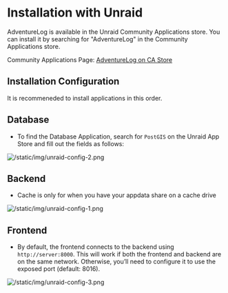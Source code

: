 # Installation with Unraid

AdventureLog is available in the Unraid Community Applications store. You can install it by searching for "AdventureLog" in the Community Applications store.

Community Applications Page: [AdventureLog on CA Store](https://unraid.net/community/apps?q=Adventurelog)

## Installation Configuration

It is recommeneded to install applications in this order.

## Database

- To find the Database Application, search for `PostGIS` on the Unraid App Store and fill out the fields as follows:

![/static/img/unraid-config-2.png](/static/img/unraid-config-2.png)

## Backend

- Cache is only for when you have your appdata share on a cache drive

![/static/img/unraid-config-1.png](/static/img/unraid-config-1.png)

## Frontend

- By default, the frontend connects to the backend using `http://server:8000`. This will work if both the frontend and backend are on the same network. Otherwise, you’ll need to configure it to use the exposed port (default: 8016).

![/static/img/unraid-config-3.png](/static/img/unraid-config-3.png)


